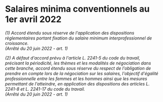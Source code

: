 # Salaires minima conventionnels au 1er avril 2022

 *(1) *Accord étendu sous réserve de l'application des dispositions règlementaires portant fixation du salaire minimum interprofessionnel de croissance.*  
 (Arrêté du 20 juin 2022 - art. 1)*

 *(2) *A défaut d'accord prévu à l'article L. 2241-5 du code du travail, précisant la périodicité, les thèmes et les modalités de négociation dans cette branche, accord étendu sous réserve du respect de l'obligation de prendre en compte lors de la négociation sur les salaires, l'objectif d'égalité professionnelle entre les femmes et les hommes ainsi que les mesures permettant de l'atteindre, en application des dispositions des articles L. 2241-8 et L. 2241-17 du code du travail.*  
 (Arrêté du 20 juin 2022 - art. 1)*


